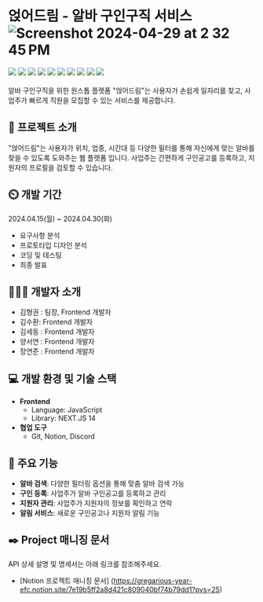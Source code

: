 # 얹어드림 - 알바 구인구직 서비스![Screenshot 2024-04-29 at 2 32 45 PM](https://github.com/royxk/codeit_team5_project/assets/105695762/525cee9f-ec73-43ea-8ea5-e619df7c3335)

<div align-center><img src="https://img.shields.io/badge/html5-E34F26?style=for-the-badge&logo=html5&logoColor=white">
<img src="https://img.shields.io/badge/css3-1572B6?style=for-the-badge&logo=css3&logoColor=white">
<img src="https://img.shields.io/badge/javascript-F7DF1E?style=for-the-badge&logo=javascript&logoColor=white">
<img src="https://img.shields.io/badge/next-000000?style=for-the-badge&logo=Next.js&logoColor=white">
<img src="https://img.shields.io/badge/Tailwind-1572B6?style=for-the-badge&logo=Tailwind CSS&logoColor=white">
<img src="https://img.shields.io/badge/Notion-000000?style=for-the-badge&logo=Notion&logoColor=white">
<img src="https://img.shields.io/badge/Vercel-000000?style=for-the-badge&logo=Vercel&logoColor=white">
<img src="https://img.shields.io/badge/React-61DAFB?style=for-the-badge&logo=React&logoColor=white">
<img src="https://img.shields.io/badge/GitHub-181717?style=for-the-badge&logo=GitHub&logoColor=white">
<img src="https://img.shields.io/badge/Amazon S3-569A31?style=for-the-badge&logo=Amazon S3&logoColor=white">
</div>
<br>
알바 구인구직을 위한 원스톱 플랫폼 "얹어드림"는 사용자가 손쉽게 일자리를 찾고, 사업주가 빠르게 직원을 모집할 수 있는 서비스를 제공합니다.


## 🚀 프로젝트 소개

"얹어드림"는 사용자가 위치, 업종, 시간대 등 다양한 필터를 통해 자신에게 맞는 알바를 찾을 수 있도록 도와주는 웹 플렛폼 입니다. 사업주는 간편하게 구인공고를 등록하고, 지원자의 프로필을 검토할 수 있습니다.

## ⏲️ 개발 기간

2024.04.15(월) ~ 2024.04.30(화)
- 요구사항 분석
- 프로토타입 디자인 분석
- 코딩 및 테스팅
- 최종 발표

## 🧑‍🤝‍🧑 개발자 소개

- 김형권 : 팀장, Frontend 개발자
- 김수환: Frontend 개발자
- 김세동 : Frontend 개발자
- 양서연 : Frontend 개발자
- 장연준 : Frontend 개발자

## 💻 개발 환경 및 기술 스택

- **Frontend**
  - Language: JavaScript
  - Library: NEXT.JS 14
- **협업 도구**
  - Git, Notion, Discord
 


## 📝 주요 기능

- **알바 검색**: 다양한 필터링 옵션을 통해 맞춤 알바 검색 가능
- **구인 등록**: 사업주가 알바 구인공고를 등록하고 관리
- **지원자 관리**: 사업주가 지원자의 정보를 확인하고 연락
- **알림 서비스**: 새로운 구인공고나 지원자 알림 기능

## ✒️ Project 매니징 문서

API 상세 설명 및 명세서는 아래 링크를 참조해주세요.

- [Notion 프로젝트 매니징 문서] (https://gregarious-year-efc.notion.site/7e19b5ff2a8d421c809040bf74b79dd1?pvs=25)




